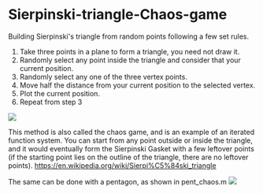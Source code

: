 # Sierpinski-triangle-Chaos-game
Building Sierpinski's triangle from random points following a few set rules.

1. Take three points in a plane to form a triangle, you need not draw it.
2. Randomly select any point inside the triangle and consider that your current position.
3. Randomly select any one of the three vertex points.
4. Move half the distance from your current position to the selected vertex.
5. Plot the current position.
6. Repeat from step 3 

![](tri_chaos.gif)

This method is also called the chaos game, and is an example of an iterated function system. You can start from any point outside or inside the triangle, and it would eventually form the Sierpinski Gasket with a few leftover points (if the starting point lies on the outline of the triangle, there are no leftover points).
https://en.wikipedia.org/wiki/Sierpi%C5%84ski_triangle

The same can be done with a pentagon, as shown in pent_chaos.m
![](Pent_chaos.gif)
